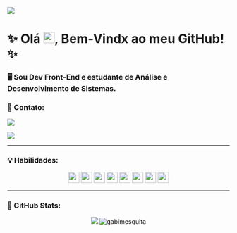 ![](https://komarev.com/ghpvc/?username=gabimesquita&color=ff69b4)


<h1>✨ Olá <img src="https://media.giphy.com/media/hvRJCLFzcasrR4ia7z/giphy.gif" width="25px">, Bem-Vindx ao meu GitHub! ✨</h1>


<h3>🖥️ Sou Dev Front-End e estudante de Análise e Desenvolvimento de Sistemas.</h3>


<h3>📲 Contato:</h3>

<a href="https://www.linkedin.com/in/gabimesquita0607/"><img align="center" src="https://camo.githubusercontent.com/a80d00f23720d0bc9f55481cfcd77ab79e141606829cf16ec43f8cacc7741e46/68747470733a2f2f696d672e736869656c64732e696f2f62616467652f4c696e6b6564496e2d3030373742353f7374796c653d666f722d7468652d6261646765266c6f676f3d6c696e6b6564696e266c6f676f436f6c6f723d7768697465" data-canonical-src="https://img.shields.io/badge/LinkedIn-0077B5?style=for-the-badge&amp;logo=linkedin&amp;logoColor=white" style="max-width:100%;"></a>
    
<a href="mailto:dev.gesquita@gmail.com"><img align="center" src="https://camo.githubusercontent.com/571384769c09e0c66b45e39b5be70f68f552db3e2b2311bc2064f0d4a9f5983b/68747470733a2f2f696d672e736869656c64732e696f2f62616467652f476d61696c2d4431343833363f7374796c653d666f722d7468652d6261646765266c6f676f3d676d61696c266c6f676f436f6c6f723d7768697465" data-canonical-src="https://img.shields.io/badge/Gmail-D14836?style=for-the-badge&amp;logo=gmail&amp;logoColor=white" style="max-width:100%;"></a><hr>


<h3>💡 Habilidades:</h3>
<p align="center">
<img src="https://img.shields.io/badge/html5%20-%23E34F26.svg?&style=for-the-badge&logo=html5&logoColor=white" height="25"/>
<img src="https://img.shields.io/badge/css3%20-%231572B6.svg?&style=for-the-badge&logo=css3&logoColor=white" height="25"/>
<img src="https://img.shields.io/badge/javascript-%23F7DF1E.svg?&style=for-the-badge&logo=javascript&logoColor=black" height="25"/>
<img src="https://img.shields.io/badge/node.js%20-%2343853D.svg?&style=for-the-badge&logo=node.js&logoColor=white" height="25"/>
<img src="https://img.shields.io/badge/react%20-%2320232a.svg?&style=for-the-badge&logo=react&logoColor=%2361DAFB" height="25"/>
<img src="https://img.shields.io/badge/bootstrap%20-%23563D7C.svg?&style=for-the-badge&logo=bootstrap&logoColor=white" height="25"/>
<img src="https://img.shields.io/badge/-npm-CB3837?style=flat-square&logo=npm" height="25"/>
<img src="https://img.shields.io/badge/-GitHub-181717?style=flat-square&logo=github" height="25"/>
</p><hr>


<h3>🔋 GitHub Stats:</h3>
<p align = "center">
  <img src = "https://github-readme-stats.vercel.app/api?username=gabimesquita&show_icons=true&theme=tokyonight&line_height=27">
  <img src="https://github-readme-stats.vercel.app/api/top-langs?username=gabimesquita&show_icons=true&locale=en&layout=compact&theme=tokyonight" alt="gabimesquita">
</p>


  
